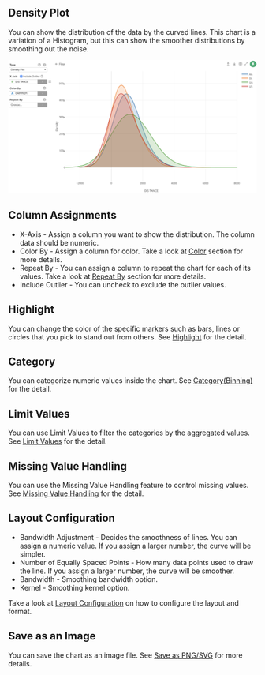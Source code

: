 ##  Density Plot 

You can show the distribution of the data by the curved lines. This chart is a variation of a Histogram, but this can show the smoother distributions by smoothing out the noise.  


![](images/density1.png)

## Column Assignments

* X-Axis - Assign a column you want to show the distribution. The column data should be numeric. 
* Color By - Assign a column for color. Take a look at [Color](color.md) section for more details.
* Repeat By - You can assign a column to repeat the chart for each of its values. Take a look at [Repeat By](small-multiple.md) section for more details.
* Include Outlier - You can uncheck to exclude the outlier values. 


## Highlight 

You can change the color of the specific markers such as bars, lines or circles that you pick to stand out from others. See [Highlight](highlight.md) for the detail. 

## Category 

You can categorize numeric values inside the chart. See [Category(Binning)](category.md) for the detail.

## Limit Values

You can use Limit Values to filter the categories by the aggregated values. See [Limit Values](limit.md) for the detail.

## Missing Value Handling

You can use the Missing Value Handling feature to control missing values. See [Missing Value Handling](missing-value-handling.md) for the detail.



## Layout Configuration


* Bandwidth Adjustment - Decides the smoothness of lines. You can assign a numeric value. If you assign a larger number, the curve will be simpler. 
* Number of Equally Spaced Points - How many data points used to draw the line. If you assign a larger number, the curve will be smoother. 
* Bandwidth - Smoothing bandwidth option. 
* Kernel - Smoothing kernel option. 


Take a look at [Layout Configuration](layout.md) on how to configure the layout and format. 


## Save as an Image

You can save the chart as an image file. See [Save as PNG/SVG](save.md) for more details.
